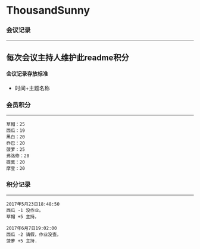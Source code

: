 # ThousandSunny
### 会议记录
---
每次会议主持人维护此readme积分
---
 #### 会议记录存放标准
 * 时间+主题名称

### 会员积分
-----------
    草帽：25
    西瓜：19
    黑白：20
    乔巴：20
    菠萝：25
    弗洛修：20
    提莫：20
    摩登：20 

### 积分记录
-----------
    2017年5月23日18:48:50    
    西瓜 -1 没作业。
    草帽 +5 主持。

    2017年6月7日19:02:00
    西瓜 -2 请假，作业没查。
    菠萝 +5 主持.

